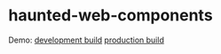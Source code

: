 # haunted-web-components

Demo: [development build](https://sunesimonsen.github.io/haunted-web-components/dev/index.html) [production build](https://sunesimonsen.github.io/haunted-web-components/prod/index.html)

